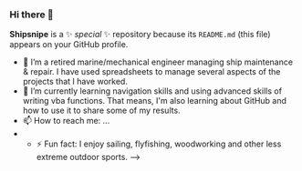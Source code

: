 ### Hi there 👋
**Shipsnipe** is a ✨ _special_ ✨ repository because its `README.md` (this file) appears on your GitHub profile.

- 🔭 I’m a retired marine/mechanical engineer managing ship maintenance & repair. I have used spreadsheets to manage
  several aspects of the projects that I have worked.
- 🌱 I’m currently learning navigation skills and using advanced skills of writing vba functions.  That means, I'm
  also learning about GitHub and how to use it to share some of my results.
- 📫 How to reach me: ...
- - ⚡ Fun fact: I enjoy sailing, flyfishing, woodworking and other less extreme outdoor sports.
-->
